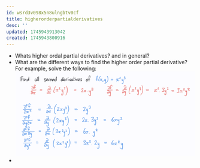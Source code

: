 ```yaml
---
id: wsrd3v098x5n8ulngbtv0cf
title: higherorderpartialderivatives
desc: ''
updated: 1745943913042
created: 1745943800916
---
```


- Whats higher ordal partial derivatives? and in general?
- What are the different ways to find the higher order partial derivative? For example, solve the following: ![alt text](image-21.png)
- 